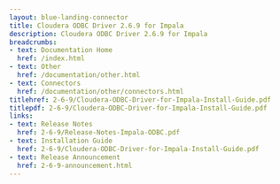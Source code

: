 ```yaml
---
layout: blue-landing-connector
title: Cloudera ODBC Driver 2.6.9 for Impala
description: Cloudera ODBC Driver 2.6.9 for Impala
breadcrumbs:
- text: Documentation Home
  href: /index.html
- text: Other
  href: /documentation/other.html
- text: Connectors
  href: /documentation/other/connectors.html
titlehref: 2-6-9/Cloudera-ODBC-Driver-for-Impala-Install-Guide.pdf
titlepdf: 2-6-9/Cloudera-ODBC-Driver-for-Impala-Install-Guide.pdf
links:
- text: Release Notes
  href: 2-6-9/Release-Notes-Impala-ODBC.pdf
- text: Installation Guide
  href: 2-6-9/Cloudera-ODBC-Driver-for-Impala-Install-Guide.pdf
- text: Release Announcement
  href: 2-6-9-announcement.html
---
```

